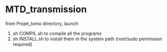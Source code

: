 # MTD_transmission

from Projet_tomo directory, launch
1. sh COMPIL.sh
to compile all the programs
2. sh INSTALL.sh 
to install them in the system path (root/sudo permission required)
